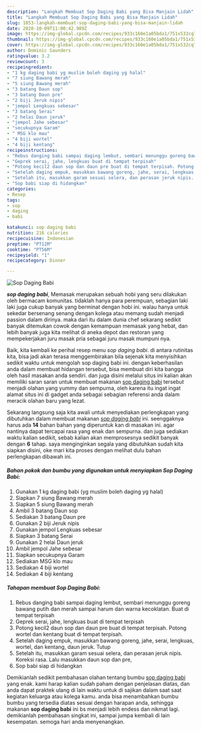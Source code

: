 ```yaml
---
description: "Langkah Membuat Sop Daging Babi yang Bisa Manjain Lidah"
title: "Langkah Membuat Sop Daging Babi yang Bisa Manjain Lidah"
slug: 1853-langkah-membuat-sop-daging-babi-yang-bisa-manjain-lidah
date: 2020-10-09T11:00:42.989Z
image: https://img-global.cpcdn.com/recipes/933c160e1a05bda1/751x532cq70/sop-daging-babi-foto-resep-utama.jpg
thumbnail: https://img-global.cpcdn.com/recipes/933c160e1a05bda1/751x532cq70/sop-daging-babi-foto-resep-utama.jpg
cover: https://img-global.cpcdn.com/recipes/933c160e1a05bda1/751x532cq70/sop-daging-babi-foto-resep-utama.jpg
author: Dominic Saunders
ratingvalue: 3.2
reviewcount: 3
recipeingredient:
- "1 kg daging babi yg muslim boleh daging yg halal"
- "7 siung Bawang merah"
- "5 siung Bawang merah"
- "3 batang Daun sop"
- "3 batang Daun pre"
- "2 biji Jeruk nipis"
- "jempol Lengkuas sebesar"
- "3 batang Serai"
- "2 helai Daun jeruk"
- "jempol Jahe sebesar"
- "secukupnya Garam"
- " MSG klo mau"
- "4 biji wortel"
- "4 biji kentang"
recipeinstructions:
- "Rebus danging babi sampai daging lembut, sembari menunggu goreng bawang putih dan merah sampai harum dan warna kecoklatan. Buat di tempat terpisah"
- "Geprek serai, jahe, lengkuas buat di tempat terpisah"
- "Potong kecil2 daun sop dan daun pre buat di tempat terpisah. Potong wortel dan kentang buat di tempat terpisah."
- "Setelah daging empuk, masukkan bawang goreng, jahe, serai, lengkuas, wortel, dan kentang, daun jeruk. Tutup"
- "Setelah itu, masukkan garam sesuai selera, dan perasan jeruk nipis. Koreksi rasa. Lalu masukkan daun sop dan pre,"
- "Sop babi siap di hidangkan"
categories:
- Resep
tags:
- sop
- daging
- babi

katakunci: sop daging babi 
nutrition: 216 calories
recipecuisine: Indonesian
preptime: "PT12M"
cooktime: "PT56M"
recipeyield: "1"
recipecategory: Dinner

---
```



![Sop Daging Babi](https://img-global.cpcdn.com/recipes/933c160e1a05bda1/751x532cq70/sop-daging-babi-foto-resep-utama.jpg)

<b><i>sop daging babi</i></b>, Memasak merupakan sebuah hobi yang seru dilakukan oleh bermacam komunitas. tidaklah hanya para perempuan, sebagian laki laki juga cukup banyak yang berminat dengan hobi ini. walau hanya untuk sekedar bersenang senang dengan kolega atau memang sudah menjadi passion dalam dirinya. maka dari itu dalam dunia chef sekarang sedikit banyak ditemukan cowok dengan kemampuan memasak yang hebat, dan lebih banyak juga kita melihat di aneka depot dan restoran yang mempekerjakan juru masak pria sebagai juru masak mumpuni nya.

Baik, kita kembali ke perihal resep menu <i>sop daging babi</i>. di antara rutinitas kita, bisa jadi akan terasa menggembirakan bila sejenak kita menyisihkan sedikit waktu untuk mengolah sop daging babi ini. dengan keberhasilan anda dalam membuat hidangan tersebut, bisa membuat diri kita bangga oleh hasil masakan anda sendiri. dan juga disini melalui situs ini kalian akan memiliki saran saran untuk membuat makanan <u>sop daging babi</u> tersebut menjadi olahan yang yummy dan sempurna, oleh karena itu ingat ingat alamat situs ini di gadget anda sebagai sebagian referensi anda dalam meracik olahan baru yang lezat.




Sekarang langsung saja kita awali untuk menyediakan perlengkapan yang dibutuhkan dalam membuat makanan <u><i>sop daging babi</i></u> ini. seenggaknya harus ada <b>14</b> bahan bahan yang diperuntuk kan di masakan ini. agar nantinya dapat tercapai rasa yang enak dan sempurna. dan juga sediakan waktu kalian sedikit, sebab kalian akan memprosesnya sedikit banyak dengan <b>6</b> tahap. saya menginginkan segala yang dibutuhkan sudah kita siapkan disini, oke mari kita proses dengan melihat dulu bahan perlengkapan dibawah ini.

<!--inarticleads1-->

##### Bahan pokok dan bumbu yang digunakan untuk menyiapkan Sop Daging Babi:

1. Gunakan 1 kg daging babi (yg muslim boleh daging yg halal)
1. Siapkan 7 siung Bawang merah
1. Siapkan 5 siung Bawang merah
1. Ambil 3 batang Daun sop
1. Sediakan 3 batang Daun pre
1. Gunakan 2 biji Jeruk nipis
1. Gunakan jempol Lengkuas sebesar
1. Siapkan 3 batang Serai
1. Gunakan 2 helai Daun jeruk
1. Ambil jempol Jahe sebesar
1. Siapkan secukupnya Garam
1. Sediakan  MSG klo mau
1. Sediakan 4 biji wortel
1. Sediakan 4 biji kentang




<!--inarticleads2-->

##### Tahapan membuat Sop Daging Babi:

1. Rebus danging babi sampai daging lembut, sembari menunggu goreng bawang putih dan merah sampai harum dan warna kecoklatan. Buat di tempat terpisah
1. Geprek serai, jahe, lengkuas buat di tempat terpisah
1. Potong kecil2 daun sop dan daun pre buat di tempat terpisah. Potong wortel dan kentang buat di tempat terpisah.
1. Setelah daging empuk, masukkan bawang goreng, jahe, serai, lengkuas, wortel, dan kentang, daun jeruk. Tutup
1. Setelah itu, masukkan garam sesuai selera, dan perasan jeruk nipis. Koreksi rasa. Lalu masukkan daun sop dan pre,
1. Sop babi siap di hidangkan




Demikianlah sedikit pembahasan olahan tentang bumbu <u>sop daging babi</u> yang enak. kami harap kalian sudah paham dengan penjelasan diatas, dan anda dapat praktek ulang di lain waktu untuk di sajikan dalam saat saat kegiatan keluarga atau kolega kamu. anda bisa menambahkan bumbu bumbu yang tersedia diatas sesuai dengan harapan anda, sehingga makanan <b>sop daging babi</b> ini bs menjadi lebih endess dan nikmat lagi. demikianlah pembahasan singkat ini, sampai jumpa kembali di lain kesempatan. semoga hari anda menyenangkan.
